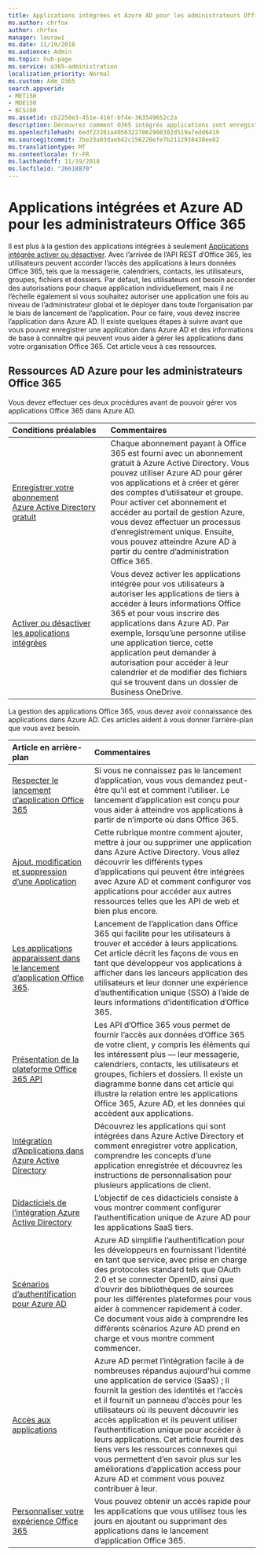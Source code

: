 ```yaml
---
title: Applications intégrées et Azure AD pour les administrateurs Office 365
ms.author: chrfox
author: chrfox
manager: laurawi
ms.date: 11/19/2018
ms.audience: Admin
ms.topic: hub-page
ms.service: o365-administration
localization_priority: Normal
ms.custom: Adm_O365
search.appverid:
- MET150
- MOE150
- BCS160
ms.assetid: cb2250e3-451e-416f-bf4e-363549652c2a
description: Découvrez comment O365 intégrés applications sont enregistrés et administré dans Azure AD
ms.openlocfilehash: 6edf22261a40563227862908302d519a7edd6419
ms.sourcegitcommit: 7be23a03daeb42c156220efe7b2112938438ee82
ms.translationtype: MT
ms.contentlocale: fr-FR
ms.lasthandoff: 11/19/2018
ms.locfileid: "26618870"
---
```

# <a name="integrated-apps-and-azure-ad-for-office-365-administrators"></a>Applications intégrées et Azure AD pour les administrateurs Office 365

Il est plus à la gestion des applications intégrées à seulement [Applications intégrée activer ou désactiver](https://support.office.com/article/7e453a40-66df-44ab-92a1-96786cb7fb34#__toc379982114). Avec l’arrivée de l’API REST d’Office 365, les utilisateurs peuvent accorder l’accès des applications à leurs données Office 365, tels que la messagerie, calendriers, contacts, les utilisateurs, groupes, fichiers et dossiers. Par défaut, les utilisateurs ont besoin accorder des autorisations pour chaque application individuellement, mais il ne l’échelle également si vous souhaitez autoriser une application une fois au niveau de l’administrateur global et le déployer dans toute l’organisation par le biais de lancement de l’application. Pour ce faire, vous devez inscrire l’application dans Azure AD. Il existe quelques étapes à suivre avant que vous pouvez enregistrer une application dans Azure AD et des informations de base à connaître qui peuvent vous aider à gérer les applications dans votre organisation Office 365. Cet article vous à ces ressources.
  
## <a name="azure-ad-resources-for-office-365-admins"></a>Ressources AD Azure pour les administrateurs Office 365

Vous devez effectuer ces deux procédures avant de pouvoir gérer vos applications Office 365 dans Azure AD.
  
|**Conditions préalables**|**Commentaires**|
|:-----|:-----|
|[Enregistrer votre abonnement Azure Active Directory gratuit](https://go.microsoft.com/fwlink/?LinkId=617127) <br/> |Chaque abonnement payant à Office 365 est fourni avec un abonnement gratuit à Azure Active Directory. Vous pouvez utiliser Azure AD pour gérer vos applications et à créer et gérer des comptes d’utilisateur et groupe. Pour activer cet abonnement et accéder au portail de gestion Azure, vous devez effectuer un processus d’enregistrement unique. Ensuite, vous pouvez atteindre Azure AD à partir du centre d’administration Office 365.  <br/> |
|[Activer ou désactiver les applications intégrées](https://support.office.com/article/7e453a40-66df-44ab-92a1-96786cb7fb34#__toc379982114) <br/> |Vous devez activer les applications intégrée pour vos utilisateurs à autoriser les applications de tiers à accéder à leurs informations Office 365 et pour vous inscrire des applications dans Azure AD. Par exemple, lorsqu’une personne utilise une application tierce, cette application peut demander à autorisation pour accéder à leur calendrier et de modifier des fichiers qui se trouvent dans un dossier de Business OneDrive.  <br/> |
   
La gestion des applications Office 365, vous devez avoir connaissance des applications dans Azure AD. Ces articles aident à vous donner l’arrière-plan que vous avez besoin.
  
|**Article en arrière-plan**|**Commentaires**|
|:-----|:-----|
|[Respecter le lancement d’application Office 365](https://support.office.com/article/79f12104-6fed-442f-96a0-eb089a3f476a) <br/> |Si vous ne connaissez pas le lancement d’application, vous vous demandez peut-être qu’il est et comment l’utiliser. Le lancement d’application est conçu pour vous aider à atteindre vos applications à partir de n’importe où dans Office 365.  <br/> |
|[Ajout, modification et suppression d’une Application](https://go.microsoft.com/fwlink/?LinkId=617137) <br/> |Cette rubrique montre comment ajouter, mettre à jour ou supprimer une application dans Azure Active Directory. Vous allez découvrir les différents types d’applications qui peuvent être intégrées avec Azure AD et comment configurer vos applications pour accéder aux autres ressources telles que les API de web et bien plus encore.  <br/> |
|[Les applications apparaissent dans le lancement d’application Office 365](https://go.microsoft.com/fwlink/?LinkId=617138).  <br/> |Lancement de l’application dans Office 365 qui facilite pour les utilisateurs à trouver et accéder à leurs applications. Cet article décrit les façons de vous en tant que développeur vos applications à afficher dans les lanceurs application des utilisateurs et leur donner une expérience d’authentification unique (SSO) à l’aide de leurs informations d’identification d’Office 365.  <br/> |
|[Présentation de la plateforme Office 365 API](https://go.microsoft.com/fwlink/?LinkId=617140) <br/> |Les API d’Office 365 vous permet de fournir l’accès aux données d’Office 365 de votre client, y compris les éléments qui les intéressent plus — leur messagerie, calendriers, contacts, les utilisateurs et groupes, fichiers et dossiers. Il existe un diagramme bonne dans cet article qui illustre la relation entre les applications Office 365, Azure AD, et les données qui accèdent aux applications.  <br/> |
|[Intégration d’Applications dans Azure Active Directory](https://docs.microsoft.com/azure/active-directory/develop/quickstart-v1-add-azure-ad-app) <br/> | Découvrez les applications qui sont intégrées dans Azure Active Directory et comment enregistrer votre application, comprendre les concepts d’une application enregistrée et découvrez les instructions de personnalisation pour plusieurs applications de client.  <br/> |
|[Didacticiels de l’intégration Azure Active Directory](https://docs.microsoft.com/azure/active-directory/saas-apps/tutorial-list) <br/> |L’objectif de ces didacticiels consiste à vous montrer comment configurer l’authentification unique de Azure AD pour les applications SaaS tiers.  <br/> |
|[Scénarios d’authentification pour Azure AD](https://go.microsoft.com/fwlink/?LinkId=617145) <br/> |Azure AD simplifie l’authentification pour les développeurs en fournissant l’identité en tant que service, avec prise en charge des protocoles standard tels que OAuth 2.0 et se connecter OpenID, ainsi que d’ouvrir des bibliothèques de sources pour les différentes plateformes pour vous aider à commencer rapidement à coder. Ce document vous aide à comprendre les différents scénarios Azure AD prend en charge et vous montre comment commencer.  <br/> |
|[Accès aux applications](https://docs.microsoft.com/azure/active-directory/manage-apps/what-is-access-management) <br/> |Azure AD permet l’intégration facile à de nombreuses répandus aujourd'hui comme une application de service (SaaS) ; Il fournit la gestion des identités et l’accès et il fournit un panneau d’accès pour les utilisateurs où ils peuvent découvrir les accès application et ils peuvent utiliser l’authentification unique pour accéder à leurs applications. Cet article fournit des liens vers les ressources connexes qui vous permettent d’en savoir plus sur les améliorations d’application access pour Azure AD et comment vous pouvez contribuer à leur.  <br/> |
|[Personnaliser votre expérience Office 365](https://support.office.com/article/eb34a21b-52fa-4fbf-a8d5-146132242985) <br/> |Vous pouvez obtenir un accès rapide pour les applications que vous utilisez tous les jours en ajoutant ou supprimant des applications dans le lancement d’application Office 365.  <br/> |
   

